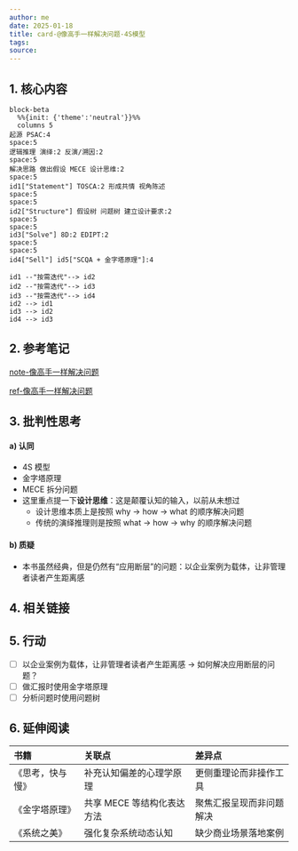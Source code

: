 ```yaml
---
author: me
date: 2025-01-18
title: card-@像高手一样解决问题-4S模型
tags: 
source: 
---
```

## 1. 核心内容

```mermaid
block-beta
  %%{init: {'theme':'neutral'}}%%
  columns 5
起源 PSAC:4
space:5
逻辑推理 演绎:2 反演/溯因:2
space:5
解决思路 做出假设 MECE 设计思维:2
space:5
id1["Statement"] TOSCA:2 形成共情 视角陈述
space:5
space:5
id2["Structure"] 假设树 问题树 建立设计要求:2
space:5
space:5
id3["Solve"] 8D:2 EDIPT:2
space:5
space:5
id4["Sell"] id5["SCQA + 金字塔原理"]:4

id1 --"按需迭代"--> id2
id2 --"按需迭代"--> id3
id3 --"按需迭代"--> id4
id2 --> id1
id3 --> id2
id4 --> id3
```

## 2. 参考笔记

[note-像高手一样解决问题](\docs\note-像高手一样解决问题.md)

[ref-像高手一样解决问题](\docs\ref-像高手一样解决问题.md)

## 3. 批判性思考

#### a) 认同

- 4S 模型
- 金字塔原理
- MECE 拆分问题
- 这里重点提一下**设计思维**：这是颠覆认知的输入，以前从未想过
  - 设计思维本质上是按照 why → how → what 的顺序解决问题
  - 传统的演绎推理则是按照 what → how → why 的顺序解决问题

#### b) 质疑

- 本书虽然经典，但是仍然有“应用断层”的问题：以企业案例为载体，让非管理者读者产生距离感

## 4. 相关链接

## 5. 行动

- [ ] 以企业案例为载体，让非管理者读者产生距离感 → 如何解决应用断层的问题？
- [ ] 做汇报时使用金字塔原理
- [ ] 分析问题时使用问题树

## 6. 延伸阅读

| 书籍             | 关联点                     | 差异点                   |
| :--------------- | :------------------------- | :----------------------- |
| 《思考，快与慢》 | 补充认知偏差的心理学原理   | 更侧重理论而非操作工具   |
| 《金字塔原理》   | 共享 MECE 等结构化表达方法 | 聚焦汇报呈现而非问题解决 |
| 《系统之美》     | 强化复杂系统动态认知       | 缺少商业场景落地案例     |